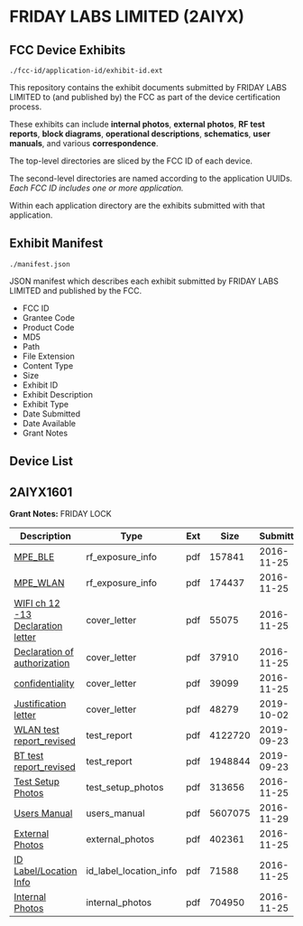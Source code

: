 # FRIDAY LABS LIMITED (2AIYX)
## FCC Device Exhibits

```
./fcc-id/application-id/exhibit-id.ext
```

This repository contains the exhibit documents submitted by FRIDAY LABS LIMITED to (and published by) the FCC as part of the device certification process.

These exhibits can include **internal photos**, **external photos**, **RF test reports**, **block diagrams**, **operational descriptions**, **schematics**, **user manuals**, and various **correspondence**.

The top-level directories are sliced by the FCC ID of each device.

The second-level directories are named according to the application UUIDs. *Each FCC ID includes one or more application.*

Within each application directory are the exhibits submitted with that application. 

## Exhibit Manifest

```
./manifest.json
```

JSON manifest which describes each exhibit submitted by FRIDAY LABS LIMITED and published by the FCC.

- FCC ID
- Grantee Code
- Product Code
- MD5
- Path
- File Extension
- Content Type
- Size
- Exhibit ID
- Exhibit Description
- Exhibit Type
- Date Submitted
- Date Available
- Grant Notes

## Device List
## 2AIYX1601
**Grant Notes:** FRIDAY LOCK

| Description | Type | Ext | Size | Submitted | Available |
| ----------- | ---- | --- | ---- | --------- | --------- |
| [MPE_BLE](2AIYX1601/3c137feb14340ee8582d944c686c56ee/3207027.pdf) | rf_exposure_info | pdf | 157841 | 2016-11-25 | 2016-11-30 |
| [MPE_WLAN](2AIYX1601/3c137feb14340ee8582d944c686c56ee/3207102.pdf) | rf_exposure_info | pdf | 174437 | 2016-11-25 | 2016-11-30 |
| [WIFI ch 12 -13  Declaration letter](2AIYX1601/3c137feb14340ee8582d944c686c56ee/3207099.pdf) | cover_letter | pdf | 55075 | 2016-11-25 | 2016-11-30 |
| [Declaration of authorization](2AIYX1601/3c137feb14340ee8582d944c686c56ee/3207531.pdf) | cover_letter | pdf | 37910 | 2016-11-25 | 2016-11-30 |
| [ confidentiality](2AIYX1601/3c137feb14340ee8582d944c686c56ee/3207533.pdf) | cover_letter | pdf | 39099 | 2016-11-25 | 2016-11-30 |
| [Justification letter](2AIYX1601/3c137feb14340ee8582d944c686c56ee/4468644.pdf) | cover_letter | pdf | 48279 | 2019-10-02 | 2016-11-30 |
| [WLAN test report_revised](2AIYX1601/3c137feb14340ee8582d944c686c56ee/4454226.pdf) | test_report | pdf | 4122720 | 2019-09-23 | 2016-11-30 |
| [BT test report_revised](2AIYX1601/3c137feb14340ee8582d944c686c56ee/4454227.pdf) | test_report | pdf | 1948844 | 2019-09-23 | 2016-11-30 |
| [Test Setup Photos](2AIYX1601/3c137feb14340ee8582d944c686c56ee/3207224.pdf) | test_setup_photos | pdf | 313656 | 2016-11-25 | 2017-05-25 |
| [Users Manual](2AIYX1601/3c137feb14340ee8582d944c686c56ee/3211005.pdf) | users_manual | pdf | 5607075 | 2016-11-29 | 2017-05-25 |
| [External Photos](2AIYX1601/3c137feb14340ee8582d944c686c56ee/3207195.pdf) | external_photos | pdf | 402361 | 2016-11-25 | 2017-05-25 |
| [ID Label/Location Info](2AIYX1601/3c137feb14340ee8582d944c686c56ee/3207081.pdf) | id_label_location_info | pdf | 71588 | 2016-11-25 | 2016-11-30 |
| [Internal Photos](2AIYX1601/3c137feb14340ee8582d944c686c56ee/3207098.pdf) | internal_photos | pdf | 704950 | 2016-11-25 | 2017-05-25 |
